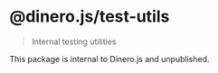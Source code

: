 # @dinero.js/test-utils

> Internal testing utilities

This package is internal to Dinero.js and unpublished.
